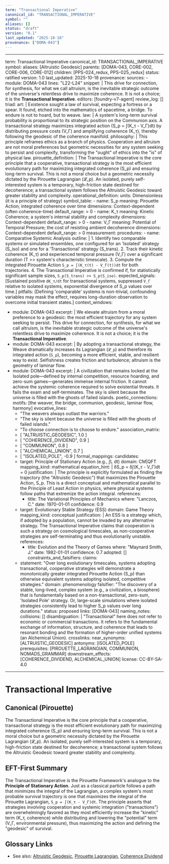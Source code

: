 ```yaml
---
term: "Transactional Imperative"
canonical_id: "TRANSACTIONAL_IMPERATIVE"
symbol: ""
aliases: []
status: "draft"
version: "0.1"
last_updated: "2025-10-18"
provenance: ["DOMA-043"]
---
```


---
term: Transactional Imperative
canonical_id: TRANSACTIONAL_IMPERATIVE
symbol: 
aliases: [Altruistic Geodesic]
parents: [DOMA-043, CORE-002, CORE-006, CORE-012]
children: [PPS-024_redux, PPS-025_redux]
status: ratified
version: 1.0
last_updated: 2025-10-18
provenance:
  sources:
    - module: DOMA-043
      lines: "L22-L24"
      snippet: |
        This drive for connection, for synthesis, for what we call altruism, is the inevitable strategic outcome of the universe's relentless drive to maximize coherence. It is not a choice; it is the **Transactional Imperative**.
  editors: [foundry-v7-agent]
  review_log: []
triad:
  art: |
    Existence sought a law of survival, expecting a fortress or a spear. It found, etched into the mathematics of spacetime, a bridge. To endure is not to hoard, but to weave.
  law: |
    A system's long-term survival probability is proportional to its strategic position on the Communion axis. A transactional strategy maximizes integrated action (S_p = ∫(K_τ - V_Γ)dt) by distributing pressure costs (V_Γ) and amplifying coherence (K_τ), thereby following the geodesic of the coherence manifold.
  philosophy: |
    This principle reframes ethics as a branch of physics. Cooperation and altruism are not moral preferences but geometric necessities for any system seeking to persist and complexify, transforming the "ought" of ethics into the "is" of physical law.
pirouette_definition: |
  The Transactional Imperative is the core principle that a cooperative, transactional strategy is the most efficient evolutionary path for maximizing integrated coherence (S_p) and ensuring long-term survival. This is not a moral choice but a geometric necessity dictated by the Pirouette Lagrangian (𝓛_p). An isolated, purely self-interested system is a temporary, high-friction state destined for decoherence; a transactional system follows the Altruistic Geodesic toward greater stability and complexity.
operational_definition:
  units: Dimensionless (it is a principle of strategy)
  symbol_table:
    - name: S_p
      meaning: Pirouette Action; integrated coherence over time
      dimensions: Context-dependent (often coherence-time)
      default_range: > 0
    - name: K_τ
      meaning: Kinetic Coherence; a system's internal stability and complexity
      dimensions: Context-dependent
      default_range: > 0
    - name: V_Γ
      meaning: Potential of Temporal Pressure; the cost of resisting ambient decoherence
      dimensions: Context-dependent
      default_range: > 0
  measurement:
    procedures:
      - name: Comparative Systemic Analysis
        outline: |
          1.  Identify two comparable systems or simulated ensembles, one configured for an 'Isolated' strategy (S_iso) and one for a 'Transactional' strategy (S_trans).
          2.  Track their kinetic coherence (K_τ) and experienced temporal pressure (V_Γ) over a significant duration (T >> system's characteristic timescale).
          3.  Compute the integrated Pirouette Action `S_p = ∫(K_τ(t) - V_Γ(t))dt` for both trajectories.
          4.  The Transactional Imperative is confirmed if, for statistically significant sample sizes, `S_p(S_trans) >> S_p(S_iso)`.
        expected_signals: [Sustained positive `dK_τ/dt` for transactional systems, suppressed `V_Γ` relative to isolated systems, exponential divergence of S_p values over time.]
        pitfalls: [Defining 'comparable' systems is non-trivial, confounding variables may mask the effect, requires long-duration observation to overcome initial transient states.]
context_windows:
  - module: DOMA-043
    excerpt: |
      We elevate altruism from a moral preference to a geodesic: the most efficient trajectory for any system seeking to persist. This drive for connection, for synthesis, for what we call altruism, is the inevitable strategic outcome of the universe's relentless drive to maximize coherence. It is not a choice; it is the **Transactional Imperative**.
  - module: DOMA-043
    excerpt: |
      By adopting a transactional strategy, the Weave dramatically increases its Lagrangian (`𝓛_p`) and therefore its integrated action (`S_p`), becoming a more efficient, stable, and resilient way to exist. Selfishness creates friction and turbulence; altruism is the geometry of laminar flow.
  - module: DOMA-043
    excerpt: |
      A civilization that remains locked at the Isolated pole—defined by internal competition, resource hoarding, and zero-sum games—generates immense internal friction. It cannot achieve the systemic coherence required to solve existential threats. It fails the exam and self-terminates. The sky is silent because the universe is filled with the ghosts of failed islands.
poetic_connections:
  motifs: [the weaver, the bridge, communion, geodesic, laminar flow, harmony]
  evocative_lines:
    - "The weavers always outlast the warriors."
    - "The sky is silent because the universe is filled with the ghosts of failed islands."
    - "To choose connection is to choose to endure."
  association_matrix:
    - [ "ALTRUISTIC_GEODESIC", 1.0 ]
    - [ "COHERENCE_DIVIDEND", 0.9 ]
    - [ "COMMUNION", 0.8 ]
    - [ "ALCHEMICAL_UNION", 0.7 ]
    - [ "ISOLATED_POLE", -0.9 ]
formal_mappings:
  candidates:
    - target: Principle of Stationary Action (e.g., ∫L dt)
      domain: CM|QFT
      mapping_kind: mathematical
      equation_hint: |
        δS_p = δ∫(K_τ - V_Γ)dt = 0
      justification: |
        The principle is explicitly formulated as finding the trajectory (the "Altruistic Geodesic") that maximizes the Pirouette Action, S_p. This is a direct conceptual and mathematical parallel to the Principle of Least Action in physics, where physical systems follow paths that extremize the action integral.
      references:
        - title: The Variational Principles of Mechanics
          where: "Lanczos, C."
          date: 1970-01-01
      confidence: 0.9
    - target: Evolutionary Stable Strategy (ESS)
      domain: Game Theory
      mapping_kind: conceptual
      justification: |
        An ESS is a strategy which, if adopted by a population, cannot be invaded by any alternative strategy. The Transactional Imperative claims that cooperation is such a strategy on cosmological timescales, as non-cooperative strategies are self-terminating and thus evolutionarily unstable.
      references:
        - title: Evolution and the Theory of Games
          where: "Maynard Smith, J."
          date: 1982-01-01
      confidence: 0.7
  adopted: []
constraints_and_falsifiers:
  claims:
    - statement: "Over long evolutionary timescales, systems adopting transactional, cooperative strategies will demonstrate a monotonically greater integrated Pirouette Action (S_p) than otherwise equivalent systems adopting isolated, competitive strategies."
      domain: phenomenology
      falsifier: "The discovery of a stable, long-lived, complex system (e.g., a civilization, a biosphere) that is fundamentally based on a non-transactional, zero-sum, 'Isolated Pole' strategy. Or, large-scale simulations where isolated strategies consistently lead to higher S_p values over long durations."
      status: proposed
      links: [DOMA-043]
naming_notes:
  collisions: []
  disambiguation: |
    "Transactional" here does not refer to economic or commercial transactions. It refers to the fundamental exchange of information, structure, and coherence that leads to resonant bonding and the formation of higher-order unified systems (an Alchemical Union).
crosslinks:
  near_synonyms: [ALTRUISTIC_GEODESIC]
  antonyms: [ISOLATED_POLE]
  prerequisites: [PIROUETTE_LAGRANGIAN, COMMUNION, NOMADS_GRAMMAR]
  downstream_effects: [COHERENCE_DIVIDEND, ALCHEMICAL_UNION]
license: CC-BY-SA-4.0
---

# Transactional Imperative

## Canonical (Pirouette)
The Transactional Imperative is the core principle that a cooperative, transactional strategy is the most efficient evolutionary path for maximizing integrated coherence (S_p) and ensuring long-term survival. This is not a moral choice but a geometric necessity dictated by the Pirouette Lagrangian (𝓛_p). An isolated, purely self-interested system is a temporary, high-friction state destined for decoherence; a transactional system follows the Altruistic Geodesic toward greater stability and complexity.

## EFT-First Summary
The Transactional Imperative is the Pirouette Framework's analogue to the **Principle of Stationary Action**. Just as a classical particle follows a path that minimizes the integral of the Lagrangian, a complex system's most probable survival trajectory is one that maximizes the integral of the Pirouette Lagrangian, `S_p = ∫(K_τ - V_Γ)dt`. The principle asserts that strategies involving cooperation and systemic integration ("transactions") are overwhelmingly favored as they most efficiently increase the "kinetic" term (K_τ, coherence) while distributing and lowering the "potential" term (V_Γ, environmental pressure), thus maximizing the action and defining the "geodesic" of survival.

## Glossary Links
- See also: [Altruistic Geodesic](./ALTRUISTIC_GEODESIC.md), [Pirouette Lagrangian](./PIROUETTE_LAGRANGIAN.md), [Coherence Dividend](./COHERENCE_DIVIDEND.md)